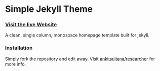 # Simple Jekyll Theme

### [Visit the live Website](https://aditmodhvadia.github.io)

A clean, single column, monospace homepage template built for jekyll.

### Installation

Simply fork the repository and edit away.
Visit [ankitsultana/researcher](https://github.com/ankitsultana/researcher) for more info.
